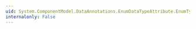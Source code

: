 ```yaml
---
uid: System.ComponentModel.DataAnnotations.EnumDataTypeAttribute.EnumType
internalonly: False
---
```


